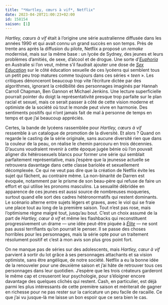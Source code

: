 ```yaml
---
title: "*Hartley, cœurs à vif*, Netflix"
date: 2023-04-20T21:00:23+02:00
id: 158154 
saison: [1]
---
```


*Hartley, cœurs à vif* était à l’origine une série australienne diffusée dans les années 1990 et qui avait connu un grand succès en son temps. Près de trente ans après la diffusion du pilote, Netflix a proposé un *remake* modernisé, mais sur la même base : un lycée de Sydney, des jeunes et leurs problèmes d’amitiés, de sexe, d’alcool et de drogue. Une sorte d’[*Euphoria*](https://voiretmanger.fr/euphoria-levinson-hbo/) en Australie si l’on veut, même s’il faudrait ajouter une dose de [*Sex Education*](https://voiretmanger.fr/sex-education-nunn-netflix/) sur le côté éducation sexuelle de ces lycéens qui semblent tous un petit peu trop matures comme toujours dans ces séries « *teen* ». Les critiques dénonceront beaucoup trop vite l’écriture dictée par des algorithmes, ignorant la crédibilité des personnages imaginés par Hannah Carroll Chapman, Ben Gannon et Michael Jenkins. Une lecture superficielle pourrait pointer du doigt la représentativité presque trop parfaite sur le plan racial et sexuel, mais ce serait passer à côté de cette vision moderne et optimiste de la société où tout le monde peut vivre en harmonie. Des sentiments positifs qui n’ont jamais fait de mal à personne de temps en temps et que j’ai beaucoup appréciés.

Certes, la bande de lycéens rassemblée pour *Hartley, cœurs à vif* ressemble à un catalogue de promotion de la diversité. Et alors ? Quand on regarde le casting de la série originale, sans aucune diversité rien que dans la couleur de la peau, on réalise le chemin parcouru en trois décennies. D’aucuns voudraient revenir à cette époque jugée bénie où l’on pouvait aligner dix hétérosexuels blancs pour former une série qui semblait parfaitement représentative, mais j’espère que la jeunesse actuelle se retrouvera davantage dans cette classe bariolée et sexuellement décomplexée. Ce qui ne veut pas dire que la création de Netflix évite les sujet qui fâchent, au contraire même. La non-binarité de Darren est évoquée, notamment par le prisme de son beau-père qui refuse de faire un effort et qui utilise les pronoms masculins. La sexualité débridée en apparence de ces jeunes est aussi source de nombreuses moqueries, surtout quand elle sort des cadres hétéronormatifs qui restent dominants. Le scénario alterne entre sujets légers et graves, avec le viol qui se fraie une place tout au long de la première saison. Tout n’est pas rose, mais l’optimisme règne malgré tout, jusqu’au bout. C’est un choix assumé de la part de *Hartley, cœur à vif* et même les flashbacks qui reconstituent progressivement un drame — une idée peut-être piquée à [*Élite*](https://voiretmanger.fr/elite-madrona-montero-netflix/) — ne sont pas aussi terrifiants qu’on pourrait le penser. Il se passe des choses horribles pour les personnages, mais la série opte pour un traitement résolument positif et c’est à mon avis son plus gros point fort.

On ne manque pas de séries sur des adolescents, mais *Hartley, cœur à vif* parvient à sortir du lot grâce à ses personnages attachants et sa vision optimiste, sans être angélique, de notre société. Netflix a eu la bonne idée de la renouveler pour une deuxième saison et j’ai hâte de retrouver tous ces personnages dans leur quotidien. J’espère que les trois créateurs garderont le même cap et creuseront leur psychologie, pour s’éloigner encore davantage des quelques clichés qui restent. Cash, en particulier, est déjà parmi les plus intéressants de cette première saison et mériterait de gagner en richesse pour ne pas rester sur la caricature un peu facile de racaille. Ce que j’ai vu jusque-là me laisse un bon espoir que ce sera bien le cas.

